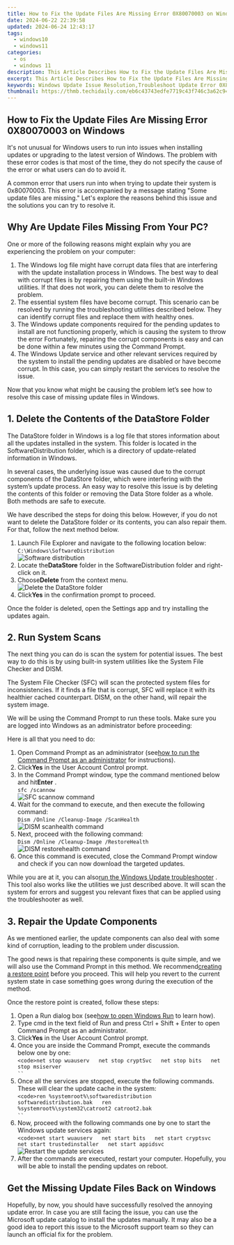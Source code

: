 ```yaml
---
title: How to Fix the Update Files Are Missing Error 0X80070003 on Windows
date: 2024-06-22 22:39:58
updated: 2024-06-24 12:43:17
tags:
  - windows10
  - windows11
categories:
  - os
  - windows 11
description: This Article Describes How to Fix the Update Files Are Missing Error 0X80070003 on Windows
excerpt: This Article Describes How to Fix the Update Files Are Missing Error 0X80070003 on Windows
keywords: Windows Update Issue Resolution,Troubleshoot Update Error 0X80070003,Fixing Missing Files in Windows Updates,Error 0X80070003 Solutions for Windows,Overcoming Update File Loss on PC,Resolving Windows 10 Update Failure,Stop Windows Updater Error 0X80070003
thumbnail: https://thmb.techidaily.com/eb6c43743edfe7719c43f746c3a62c94afe56182a98c24ab59e2903c5366daaa.jpg
---
```


## How to Fix the Update Files Are Missing Error 0X80070003 on Windows

 It's not unusual for Windows users to run into issues when installing updates or upgrading to the latest version of Windows. The problem with these error codes is that most of the time, they do not specify the cause of the error or what users can do to avoid it.

 A common error that users run into when trying to update their system is 0x80070003\. This error is accompanied by a message stating "Some update files are missing." Let's explore the reasons behind this issue and the solutions you can try to resolve it.

## Why Are Update Files Missing From Your PC?

 One or more of the following reasons might explain why you are experiencing the problem on your computer:

1. The Windows log file might have corrupt data files that are interfering with the update installation process in Windows. The best way to deal with corrupt files is by repairing them using the built-in Windows utilities. If that does not work, you can delete them to resolve the problem.
2. The essential system files have become corrupt. This scenario can be resolved by running the troubleshooting utilities described below. They can identify corrupt files and replace them with healthy ones.
3. The Windows update components required for the pending updates to install are not functioning properly, which is causing the system to throw the error Fortunately, repairing the corrupt components is easy and can be done within a few minutes using the Command Prompt.
4. The Windows Update service and other relevant services required by the system to install the pending updates are disabled or have become corrupt. In this case, you can simply restart the services to resolve the issue.

 Now that you know what might be causing the problem let’s see how to resolve this case of missing update files in Windows.

## 1\. Delete the Contents of the DataStore Folder

 The DataStore folder in Windows is a log file that stores information about all the updates installed in the system. This folder is located in the SoftwareDistribution folder, which is a directory of update-related information in Windows.

 In several cases, the underlying issue was caused due to the corrupt components of the DataStore folder, which were interfering with the system’s update process. An easy way to resolve this issue is by deleting the contents of this folder or removing the Data Store folder as a whole. Both methods are safe to execute.

 We have described the steps for doing this below. However, if you do not want to delete the DataStore folder or its contents, you can also repair them. For that, follow the next method below.

1. Launch File Explorer and navigate to the following location below:  
`C:\Windows\SoftwareDistribution`  
![Software distribution](https://static1.makeuseofimages.com/wordpress/wp-content/uploads/2022/06/win11-software-distribution.jpg)
2. Locate the**DataStore** folder in the SoftwareDistribution folder and right-click on it.
3. Choose**Delete** from the context menu.  
![Delete the DataStore folder](https://static1.makeuseofimages.com/wordpress/wp-content/uploads/2022/10/software-distribution-datastore-delete-1.jpg)
4. Click**Yes** in the confirmation prompt to proceed.

 Once the folder is deleted, open the Settings app and try installing the updates again.

## 2\. Run System Scans

 The next thing you can do is scan the system for potential issues. The best way to do this is by using built-in system utilities like the System File Checker and DISM.

 The System File Checker (SFC) will scan the protected system files for inconsistencies. If it finds a file that is corrupt, SFC will replace it with its healthier cached counterpart. DISM, on the other hand, will repair the system image.

 We will be using the Command Prompt to run these tools. Make sure you are logged into Windows as an administrator before proceeding:

Here is all that you need to do:

1. Open Command Prompt as an administrator (see[how to run the Command Prompt as an administrator](https://www.makeuseof.com/windows-run-command-prompt-admin/) for instructions).
2. Click**Yes** in the User Account Control prompt.
3. In the Command Prompt window, type the command mentioned below and hit**Enter** .  
`sfc /scannow`  
![SFC scannow command](https://static1.makeuseofimages.com/wordpress/wp-content/uploads/2022/10/sfc-scannow.jpg)
4. Wait for the command to execute, and then execute the following command:  
`Dism /Online /Cleanup-Image /ScanHealth`  
![DISM scanhealth command](https://static1.makeuseofimages.com/wordpress/wp-content/uploads/2022/10/scanhealth.jpg)
5. Next, proceed with the following command:  
`Dism /Online /Cleanup-Image /RestoreHealth`  
![DISM restorehealth command](https://static1.makeuseofimages.com/wordpress/wp-content/uploads/2022/10/restorehealth.jpg)
6. Once this command is executed, close the Command Prompt window and check if you can now download the targeted updates.

 While you are at it, you can also[run the Windows Update troubleshooter](https://www.makeuseof.com/tag/windows-update-troubleshooter/) . This tool also works like the utilities we just described above. It will scan the system for errors and suggest you relevant fixes that can be applied using the troubleshooter as well.

## 3\. Repair the Update Components

 As we mentioned earlier, the update components can also deal with some kind of corruption, leading to the problem under discussion.

 The good news is that repairing these components is quite simple, and we will also use the Command Prompt in this method. We recommend[creating a restore point](https://www.makeuseof.com/windows-11-create-restore-point/) before you proceed. This will help you revert to the current system state in case something goes wrong during the execution of the method.

Once the restore point is created, follow these steps:

1. Open a Run dialog box (see[how to open Windows Run](https://www.makeuseof.com/windows-open-run-command-dialog-box/) to learn how).
2. Type cmd in the text field of Run and press Ctrl + Shift + Enter to open Command Prompt as an administrator.
3. Click**Yes** in the User Account Control prompt.
4. Once you are inside the Command Prompt, execute the commands below one by one:  
`<code>net stop wuauserv  
net stop cryptSvc  
net stop bits  
net stop msiserver`  
``` `` ```
5. Once all the services are stopped, execute the following commands. These will clear the update cache in the system:  
`<code>ren %systemroot%\softwaredistribution softwaredistribution.bak  
ren %systemroot%\system32\catroot2 catroot2.bak`  
``` `` ```
6. Now, proceed with the following commands one by one to start the Windows update services again:  
`<code>net start wuauserv  
net start bits  
net start cryptsvc  
net start trustedinstaller  
net start appidsvc`  
![Restart the update services](https://static1.makeuseofimages.com/wordpress/wp-content/uploads/2022/12/restart-the-services.jpg)
7. After the commands are executed, restart your computer. Hopefully, you will be able to install the pending updates on reboot.

## Get the Missing Update Files Back on Windows

 Hopefully, by now, you should have successfully resolved the annoying update error. In case you are still facing the issue, you can use the Microsoft update catalog to install the updates manually. It may also be a good idea to report this issue to the Microsoft support team so they can launch an official fix for the problem.


<ins class="adsbygoogle"
     style="display:block"
     data-ad-format="autorelaxed"
     data-ad-client="ca-pub-7571918770474297"
     data-ad-slot="1223367746"></ins>



<ins class="adsbygoogle"
     style="display:block"
     data-ad-client="ca-pub-7571918770474297"
     data-ad-slot="8358498916"
     data-ad-format="auto"
     data-full-width-responsive="true"></ins>
